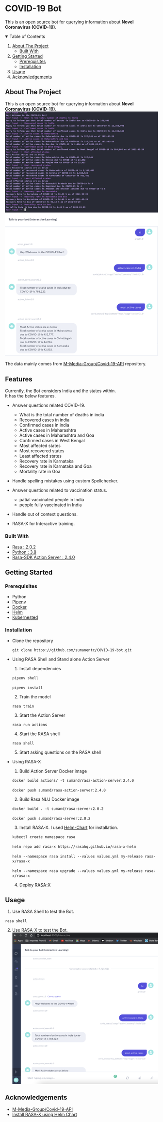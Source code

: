 # COVID-19 Bot

This is an open source bot for querying information about **Novel Coronavirus (COVID-19)**.

<!-- TABLE OF CONTENTS -->
<details open="open">
  <summary>Table of Contents</summary>
  <ol>
    <li>
      <a href="#about-the-project">About The Project</a>
      <ul>
        <li><a href="#built-with">Built With</a></li>
      </ul>
    </li>
    <li>
      <a href="#getting-started">Getting Started</a>
      <ul>
        <li><a href="#prerequisites">Prerequisites</a></li>
        <li><a href="#installation">Installation</a></li>
      </ul>
    </li>
    <li><a href="#usage">Usage</a></li>
    <li><a href="#acknowledgements">Acknowledgements</a></li>
  </ol>
</details>

<!-- ABOUT THE PROJECT -->

## About The Project

This is an open source bot for querying information about **Novel Coronavirus (COVID-19)**.
![RASA Shell](./images/rasa-cli.png)
![RASA-X ](./images/rasa-x.png)

The data mainly comes from [M-Media-Group/Covid-19-API](https://github.com/M-Media-Group/Covid-19-API) repository.

## Features

Currently, the Bot considers India and the states within.</br>
It has the below features.</br>

- Answer questions related COVID-19.
  - What is the total number of deaths in india
  - Recovered cases in india
  - Confirmed cases in india
  - Active cases in Maharashtra
  - Active cases in Maharashtra and Goa
  - Confirmed cases in West Bengal
  - Most affected states
  - Most recovered states
  - Least affected states
  - Recovery rate in Karnataka
  - Recovery rate in Karnataka and Goa
  - Mortality rate in Goa
- Handle spelling mistakes using custom Spellchecker.

- Answer questions related to vaccination status.

  - patial vaccinated people in India
  - people fully vaccinated in India

- Handle out of context questions.

- RASA-X for Interactive training.

### Built With

- [Rasa : 2.0.2 ](https://rasa.com/docs/rasa/)
- [Python : 3.8 ](https://www.python.org/)
- [Rasa-SDK Action Server : 2.4.0 ](https://rasa.com/docs/action-server)

<!-- GETTING STARTED -->

## Getting Started

### Prerequisites

- Python
- [Pipenv](https://pypi.org/project/pipenv/)
- [Docker](https://docs.docker.com/engine/install/)
- [Helm](https://helm.sh/docs/intro/install/)
- [Kubernested](https://kubernetes.io/docs/setup/)

### Installation

- Clone the repository

  ```
  git clone https://github.com/sumanentc/COVID-19-bot.git
  ```

- Using RASA Shell and Stand alone Action Server

  1. Install dependencies

  ```
  pipenv shell

  pipenv install
  ```

  2. Train the model

  ```
  rasa train

  ```

  3. Start the Action Server

  ```
  rasa run actions

  ```

  4. Start the RASA shell

  ```
  rasa shell
  ```

  5. Start asking questions on the RASA shell

- Using RASA-X

  1. Build Action Server Docker image

  ```
  docker build actions/ -t sumand/rasa-action-server:2.4.0

  docker push sumand/rasa-action-server:2.4.0

  ```

  2. Build Rasa NLU Docker image

  ```
  docker build . -t sumand/rasa-server:2.0.2

  docker push sumand/rasa-server:2.0.2
  ```

  3. Install RASA-X. I used [Helm-Chart](https://rasa.com/docs/rasa-x/installation-and-setup/install/helm-chart) for installation.

  ```
  kubectl create namespace rasa

  helm repo add rasa-x https://rasahq.github.io/rasa-x-helm

  helm --namespace rasa install --values values.yml my-release rasa-x/rasa-x

  helm --namespace rasa upgrade --values values.yml my-release rasa-x/rasa-x
  ```

  4. Deploy [RASA-X](https://rasa.com/docs/rasa-x/installation-and-setup/deploy)

<!-- USAGE EXAMPLES -->

## Usage

1. Use RASA Shell to test the Bot.

```
rasa shell
```

2. Use RASA-X to test the Bot.
   ![RASA-X ](./images/RASA-X-UI.png)

<!-- ACKNOWLEDGEMENTS -->

## Acknowledgements

- [M-Media-Group/Covid-19-API](https://github.com/M-Media-Group/Covid-19-API)
- [Install RASA-X using Helm Chart](https://rasa.com/docs/rasa-x/installation-and-setup/install/helm-chart/)
